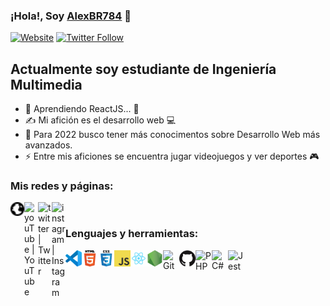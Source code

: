 ### ¡Hola!, Soy [AlexBR784][website] 👋

[![Website](https://img.shields.io/badge/AlexBR784-UP-brightgreen)](http://portfolio-alexbr.herokuapp.com/)
[![Twitter Follow](https://img.shields.io/twitter/follow/alexbr784?style=social)](https://twitter.com/intent/user?screen_name=alexbr784)

## Actualmente soy estudiante de Ingeniería Multimedia


- 🌱 Aprendiendo ReactJS... :monocle_face:
- :writing_hand:  Mi afición es el desarrollo web :computer:
- 🥅 Para 2022 busco tener más conocimentos sobre Desarrollo Web más avanzados.
- ⚡ Entre mis aficiones se encuentra jugar videojuegos y ver deportes :video_game:

### Mis redes y páginas:

[<img align="left" alt="portfolio-alexbr" width="22px" src="https://raw.githubusercontent.com/iconic/open-iconic/master/svg/globe.svg" />][website]
[<img align="left" alt="youTube | YouTube" width="22px" src="https://cdn.jsdelivr.net/npm/simple-icons@v3/icons/youtube.svg" />][youtube]
[<img align="left" alt="twitter | Twitter" width="22px" src="https://cdn.jsdelivr.net/npm/simple-icons@v3/icons/twitter.svg" />][twitter]
[<img align="left" alt="instagram | Instagram" width="22px" src="https://cdn.jsdelivr.net/npm/simple-icons@v3/icons/instagram.svg" />][instagram]

<br />

### Lenguajes y herramientas:

<img align="left" alt="Visual Studio Code" width="26px" src="https://raw.githubusercontent.com/github/explore/80688e429a7d4ef2fca1e82350fe8e3517d3494d/topics/visual-studio-code/visual-studio-code.png">
<img align="left" alt="HTML5" width="26px" src="https://raw.githubusercontent.com/github/explore/80688e429a7d4ef2fca1e82350fe8e3517d3494d/topics/html/html.png" >
<img align="left" alt="CSS3" width="26px" src="https://raw.githubusercontent.com/github/explore/80688e429a7d4ef2fca1e82350fe8e3517d3494d/topics/css/css.png" > 
<img align="left" alt="JavaScript" width="26px" src="https://raw.githubusercontent.com/github/explore/80688e429a7d4ef2fca1e82350fe8e3517d3494d/topics/javascript/javascript.png" >
<img align="left" alt="React" width="26px" src="https://raw.githubusercontent.com/github/explore/80688e429a7d4ef2fca1e82350fe8e3517d3494d/topics/react/react.png" >
<img align="left" alt="Node.js" width="26px" src="https://raw.githubusercontent.com/github/explore/80688e429a7d4ef2fca1e82350fe8e3517d3494d/topics/nodejs/nodejs.png" >
<img align="left" alt="Git" width="26px" src="https://raw.githubusercontent.com/jmnote/z-icons/master/svg/git.svg" > 
<img align="left" alt="GitHub" width="26px" src="https://raw.githubusercontent.com/github/explore/78df643247d429f6cc873026c0622819ad797942/topics/github/github.png" >
<img align="left" alt="PHP" width="26px" src="https://raw.githubusercontent.com/jmnote/z-icons/master/svg/php.svg" >
<img align="left" alt="C#" width="26px" src="https://raw.githubusercontent.com/jmnote/z-icons/master/svg/csharp.svg" >
<img align="left" alt="Jest" width="26px" src="https://cdn.worldvectorlogo.com/logos/jest-2.svg" >



[website]: http://portfolio-alexbr.herokuapp.com/
[twitter]: https://twitter.com/alexbr784
[youtube]: https://www.youtube.com/channel/UCokzYVmGFZrTU7oaKVE_hpA
[instagram]: https://www.instagram.com/alexbr_784/
